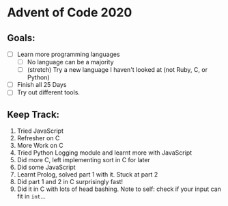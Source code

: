 # Advent of Code 2020

## Goals:

- [ ] Learn more programming languages
    - [ ] No language can be a majority
    - [ ] (stretch) Try a new language I haven't looked at (not Ruby, C, or Python)
- [ ] Finish all 25 Days
- [ ] Try out different tools.

## Keep Track:

1. Tried JavaScript
2. Refresher on C
3. More Work on C
4. Tried Python Logging module and learnt more with JavaScript
5. Did more C, left implementing sort in C for later
6. Did some JavaScript
7. Learnt Prolog, solved part 1 with it. Stuck at part 2
8. Did part 1 and 2 in C surprisingly fast!
9. Did it in C with lots of head bashing. Note to self: check if your input can fit in `int`...
